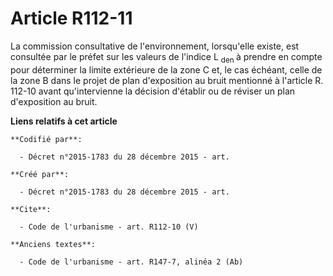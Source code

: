 # Article R112-11

La commission consultative de l'environnement, lorsqu'elle existe, est consultée par le préfet sur les valeurs de l'indice L
  <sub>den </sub>à prendre en compte pour déterminer la limite extérieure de la zone C et, le cas échéant, celle de la zone B
dans le projet de plan d'exposition au bruit mentionné à l'article R. 112-10 avant qu'intervienne la décision d'établir ou de
réviser un plan d'exposition au bruit.

**Liens relatifs à cet article**

	**Codifié par**:

	  - Décret n°2015-1783 du 28 décembre 2015 - art.

	**Créé par**:

	  - Décret n°2015-1783 du 28 décembre 2015 - art.

	**Cite**:

	  - Code de l'urbanisme - art. R112-10 (V)

	**Anciens textes**:

	  - Code de l'urbanisme - art. R147-7, alinéa 2 (Ab)
